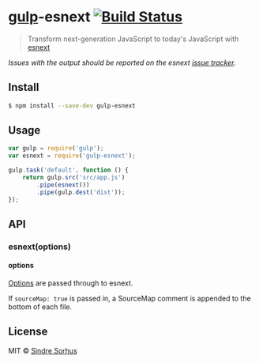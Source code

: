 # [gulp](http://gulpjs.com)-esnext [![Build Status](https://travis-ci.org/sindresorhus/gulp-esnext.svg?branch=master)](https://travis-ci.org/sindresorhus/gulp-esnext)

> Transform next-generation JavaScript to today's JavaScript with [esnext](https://github.com/square/esnext)

*Issues with the output should be reported on the esnext [issue tracker](https://github.com/square/esnext/issues).*


## Install

```sh
$ npm install --save-dev gulp-esnext
```


## Usage

```js
var gulp = require('gulp');
var esnext = require('gulp-esnext');

gulp.task('default', function () {
	return gulp.src('src/app.js')
		.pipe(esnext())
		.pipe(gulp.dest('dist'));
});
```

## API

### esnext(options)

#### options

[Options](https://github.com/square/esnext/blob/b12248e0a0e60df04c5292bf8265b55c42d4b480/lib/index.js#L25) are passed through to esnext.

If `sourceMap: true` is passed in, a SourceMap comment is appended to the bottom of each file.


## License

MIT © [Sindre Sorhus](http://sindresorhus.com)
